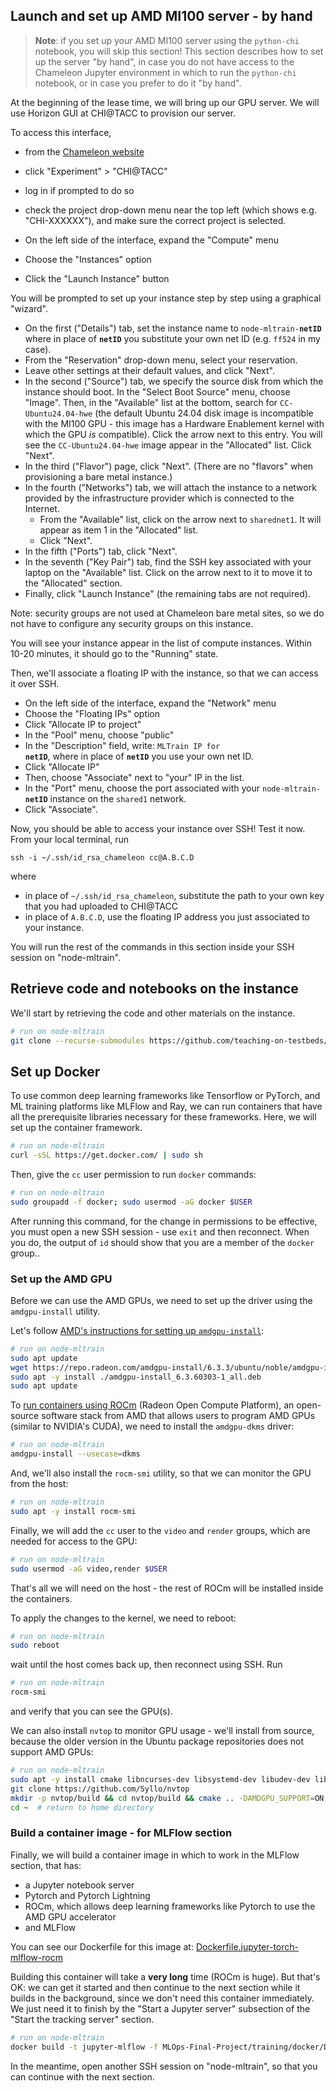 
## Launch and set up AMD MI100 server - by hand

> **Note**: if you set up your AMD MI100 server using the `python-chi` notebook, you will skip this section! This section describes how to set up the server "by hand", in case you do not have access to the Chameleon Jupyter environment in which to run the `python-chi` notebook, or in case you prefer to do it "by hand".

At the beginning of the lease time, we will bring up our GPU server. We will use Horizon GUI at CHI@TACC to provision our server. 


To access this interface,

* from the [Chameleon website](https://chameleoncloud.org/hardware/)
* click "Experiment" > "CHI@TACC"
* log in if prompted to do so
* check the project drop-down menu near the top left (which shows e.g. "CHI-XXXXXX"), and make sure the correct project is selected.

* On the left side of the interface, expand the "Compute" menu
* Choose the "Instances" option
* Click the "Launch Instance" button 

You will be prompted to set up your instance step by step using a graphical "wizard".

* On the first ("Details") tab, set the instance name to  <code>node-mltrain-<b>netID</b></code> where in place of <code><b>netID</b></code> you substitute your own net ID (e.g. `ff524` in my case). 
* From the "Reservation" drop-down menu, select your reservation.
* Leave other settings at their default values, and click "Next".
* In the second ("Source") tab, we specify the source disk from which the instance should boot. In the "Select Boot Source" menu, choose "Image". Then, in the "Available" list at the bottom, search for `CC-Ubuntu24.04-hwe` (the default Ubuntu 24.04 disk image is incompatible with the MI100 GPU - this image has a Hardware Enablement kernel with which the GPU *is* compatible). Click the arrow next to this entry. You will see the `CC-Ubuntu24.04-hwe` image appear in the "Allocated" list. Click "Next".
* In the third ("Flavor") page, click "Next". (There are no "flavors" when provisioning a bare metal instance.)
* In the fourth ("Networks") tab, we will attach the instance to a network provided by the infrastructure provider which is connected to the Internet.
  * From the "Available" list, click on the arrow next to `sharednet1`. It will appear as item 1 in the "Allocated" list. 
  * Click "Next".
* In the fifth ("Ports") tab, click "Next".
* In the seventh ("Key Pair") tab, find the SSH key associated with your laptop on the "Available" list. Click on the arrow next to it to move it to the "Allocated" section. 
* Finally, click "Launch Instance" (the remaining tabs are not required).

Note: security groups are not used at Chameleon bare metal sites, so we do not have to configure any security groups on this instance.

You will see your instance appear in the list of compute instances. Within 10-20 minutes, it should go to the "Running" state. 

Then, we'll associate a floating IP with the instance, so that we can access it over SSH.

* On the left side of the interface, expand the "Network" menu
* Choose the "Floating IPs" option
* Click "Allocate IP to project"
* In the "Pool" menu, choose "public"
* In the "Description" field, write: <code>MLTrain IP for <b>netID</b></code>, where in place of <code><b>netID</b></code> you use your own net ID.
* Click "Allocate IP"
* Then, choose "Associate" next to "your" IP in the list.
* In the "Port" menu, choose the port associated with your <code>node-mltrain-<b>netID</b></code> instance on the `shared1` network.
* Click "Associate".

Now, you should be able to access your instance over SSH! Test it now. From your local terminal, run

```
ssh -i ~/.ssh/id_rsa_chameleon cc@A.B.C.D
```

where

* in place of `~/.ssh/id_rsa_chameleon`, substitute the path to your own key that you had uploaded to CHI@TACC
* in place of `A.B.C.D`, use the floating IP address you just associated to your instance.

You will run the rest of the commands in this section inside your SSH session on "node-mltrain".


## Retrieve code and notebooks on the instance

We'll start by retrieving the code and other materials on the instance.

```bash
# run on node-mltrain
git clone --recurse-submodules https://github.com/teaching-on-testbeds/MLOps-Final-Project
```


## Set up Docker

To use common deep learning frameworks like Tensorflow or PyTorch, and ML training platforms like MLFlow and Ray, we can run containers that have all the prerequisite libraries necessary for these frameworks. Here, we will set up the container framework.

```bash
# run on node-mltrain
curl -sSL https://get.docker.com/ | sudo sh
```

Then, give the `cc` user permission to run `docker` commands:

```bash
# run on node-mltrain
sudo groupadd -f docker; sudo usermod -aG docker $USER
```

After running this command, for the change in permissions to be effective, you must open a new SSH session - use `exit` and then reconnect. When you do, the output of `id` should show that you are a member of the `docker` group..


### Set up the AMD GPU


Before we can use the AMD GPUs, we need to set up the driver using the `amdgpu-install` utility. 

Let's follow [AMD's instructions for setting up `amdgpu-install`](https://rocm.docs.amd.com/projects/install-on-linux/en/latest/install/install-methods/amdgpu-installer/amdgpu-installer-ubuntu.html#installation):

```bash
# run on node-mltrain
sudo apt update
wget https://repo.radeon.com/amdgpu-install/6.3.3/ubuntu/noble/amdgpu-install_6.3.60303-1_all.deb
sudo apt -y install ./amdgpu-install_6.3.60303-1_all.deb
sudo apt update
```

To [run containers using ROCm](https://rocm.docs.amd.com/projects/install-on-linux/en/latest/how-to/docker.html) (Radeon Open Compute Platform), an open-source software stack from AMD that allows users to program AMD GPUs (similar to NVIDIA's CUDA), we need to install the `amdgpu-dkms` driver:

```bash
# run on node-mltrain
amdgpu-install --usecase=dkms
```

And, we'll also install the `rocm-smi` utility, so that we can monitor the GPU from the host:

```bash
# run on node-mltrain
sudo apt -y install rocm-smi
```

Finally, we will add the `cc` user to the `video` and `render` groups, which are needed for access to the GPU:

```bash
# run on node-mltrain
sudo usermod -aG video,render $USER
```

That's all we will need on the host - the rest of ROCm will be installed inside the containers. 

To apply the changes to the kernel, we need to reboot:

```bash
# run on node-mltrain
sudo reboot
```

wait until the host comes back up, then reconnect using SSH. Run


```bash
# run on node-mltrain
rocm-smi
```

and verify that you can see the GPU(s).

We can also install `nvtop` to monitor GPU usage - we'll install from source, because the older version in the Ubuntu package repositories does not support AMD GPUs:

```bash
# run on node-mltrain
sudo apt -y install cmake libncurses-dev libsystemd-dev libudev-dev libdrm-dev libgtest-dev
git clone https://github.com/Syllo/nvtop
mkdir -p nvtop/build && cd nvtop/build && cmake .. -DAMDGPU_SUPPORT=ON && sudo make install
cd ~  # return to home directory
```


###  Build a container image - for MLFlow section


Finally, we will build a container image in which to work in the MLFlow section, that has:

* a Jupyter notebook server
* Pytorch and Pytorch Lightning
* ROCm, which allows deep learning frameworks like Pytorch to use the AMD GPU accelerator
* and MLFlow

You can see our Dockerfile for this image at: [Dockerfile.jupyter-torch-mlflow-rocm](https://github.com/teaching-on-testbeds/MLOps-Final-Project/training/tree/main/docker/Dockerfile.jupyter-torch-mlflow-rocm)


Building this container will take a **very long** time (ROCm is huge). But that's OK: we can get it started and then continue to the next section while it builds in the background, since we don't need this container immediately. We just need it to finish by the "Start a Jupyter server" subsection of the "Start the tracking server" section.

```bash
# run on node-mltrain
docker build -t jupyter-mlflow -f MLOps-Final-Project/training/docker/Dockerfile.jupyter-torch-mlflow-rocm .
```

In the meantime, open another SSH session on "node-mltrain", so that you can continue with the next section.

